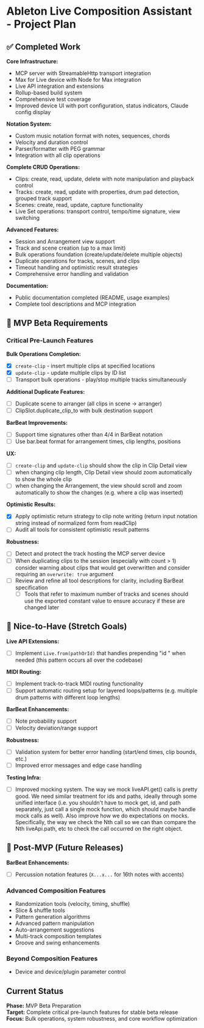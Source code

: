 # Ableton Live Composition Assistant - Project Plan

## ✅ Completed Work

**Core Infrastructure:**

- MCP server with StreamableHttp transport integration
- Max for Live device with Node for Max integration
- Live API integration and extensions
- Rollup-based build system
- Comprehensive test coverage
- Improved device UI with port configuration, status indicators, Claude config display

**Notation System:**

- Custom music notation format with notes, sequences, chords
- Velocity and duration control
- Parser/formatter with PEG grammar
- Integration with all clip operations

**Complete CRUD Operations:**

- Clips: create, read, update, delete with note manipulation and playback control
- Tracks: create, read, update with properties, drum pad detection, grouped track support
- Scenes: create, read, update, capture functionality
- Live Set operations: transport control, tempo/time signature, view switching

**Advanced Features:**

- Session and Arrangement view support
- Track and scene creation (up to a max limit)
- Bulk operations foundation (create/update/delete multiple objects)
- Duplicate operations for tracks, scenes, and clips
- Timeout handling and optimistic result strategies
- Comprehensive error handling and validation

**Documentation:**

- Public documentation completed (README, usage examples)
- Complete tool descriptions and MCP integration

## 🎯 MVP Beta Requirements

### Critical Pre-Launch Features

**Bulk Operations Completion:**

- [x] `create-clip` - insert multiple clips at specified locations
- [x] `update-clip` - update multiple clips by ID list
- [ ] Transport bulk operations - play/stop multiple tracks simultaneously

**Additional Duplicate Features:**

- [ ] Duplicate scene to arranger (all clips in scene → arranger)
- [ ] ClipSlot.duplicate_clip_to with bulk destination support

**BarBeat Improvements:**

- [ ] Support time signatures other than 4/4 in BarBeat notation
- [ ] Use bar.beat format for arrangement times, clip lengths, positions

**UX:**

- [ ] `create-clip` and `update-clip` should show the clip in Clip Detail view
- [ ] when changing clip length, Clip Detail view should zoom automatically to show the whole clip
- [ ] when changing the Arrangement, the view should scroll and zoom automatically to show the changes (e.g. where a
      clip was inserted)

**Optimistic Results:**

- [x] Apply optimistic return strategy to clip note writing (return input notation string instead of normalized form
      from readClip)
- [ ] Audit all tools for consistent optimistic result patterns

**Robustness:**

- [ ] Detect and protect the track hosting the MCP server device
- [ ] When duplicating clips to the session (especially with count > 1) consider warning about clips that would get
      overwritten and consider requiring an `overwrite: true` argument
- [ ] Review and refine all tool descriptions for clarity, including BarBeat specification
  - [ ] Tools that refer to maximum number of tracks and scenes should use the exported constant value to ensure
        accuracy if these are changed later

## 🌟 Nice-to-Have (Stretch Goals)

**Live API Extensions:**

- [ ] Implement `Live.from(pathOrId)` that handles prepending "id " when needed (this pattern occurs all over the
      codebase)

**MIDI Routing:**

- [ ] Implement track-to-track MIDI routing functionality
- [ ] Support automatic routing setup for layered loops/patterns (e.g. multiple drum patterns with different loop
      lengths)

**BarBeat Enhancements:**

- [ ] Note probability support
- [ ] Velocity deviation/range support

**Robustness:**

- [ ] Validation system for better error handling (start/end times, clip bounds, etc.)
- [ ] Improved error messages and edge case handling

**Testing Infra:**

- [ ] Improved mocking system. The way we mock liveAPI.get() calls is pretty good. We need similar treatment for ids and
      paths, ideally through some unified interface (i.e. you shouldn't have to mock get, id, and path separately, just
      call a single mock function, which should maybe handle mock calls as well). Also improve how we do expectations on
      mocks. Specifically, the way we check the Nth call so we can than compare the Nth liveApi.path, etc to check the
      call occurred on the right object.

## 🚀 Post-MVP (Future Releases)

**BarBeat Enhancements:**

- [ ] Percussion notation features (`X...x...` for 16th notes with accents)

### Advanced Composition Features

- Randomization tools (velocity, timing, shuffle)
- Slice & shuffle tools
- Pattern generation algorithms
- Advanced pattern manipulation
- Auto-arrangement suggestions
- Multi-track composition templates
- Groove and swing enhancements

### Beyond Composition Features

- Device and device/plugin parameter control

## Current Status

**Phase:** MVP Beta Preparation  
**Target:** Complete critical pre-launch features for stable beta release  
**Focus:** Bulk operations, system robustness, and core workflow optimization
